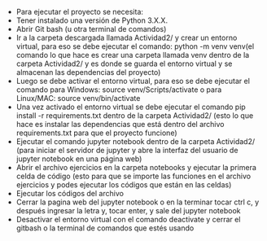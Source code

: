- Para ejecutar el proyecto se necesita:
- Tener instalado una versión de Python 3.X.X.
- Abrir Git bash (u otra terminal de comandos)
- Ir a la carpeta descargada llamada Actividad2/ y crear un entorno virtual, para eso se debe ejecutar el comando: python -m venv venv(el comando lo que hace es crear una carpeta llamada venv dentro de la carpeta Actividad2/ y es donde se guarda el entorno virtual y se almacenan las dependencias del proyecto)
- Luego se debe activar el entorno virtual, para eso se debe ejecutar el comando para Windows: source venv/Scripts/activate o para Linux/MAC: source venv/bin/activate
- Una vez activado el entorno virtual se debe ejecutar el comando pip install -r requirements.txt dentro de la carpeta Actividad2/ (esto lo que hace es instalar las dependencias que está dentro del archivo requirements.txt para que el proyecto funcione)
- Ejecutar el comando jupyter notebook dentro de la carpeta Actividad2/ (para iniciar el servidor de jupyter y abre la interfaz del usuario de jupyter notebook en una página web)
- Abrir el archivo ejercicios en la carpeta notebooks y ejecutar la primera celda de código (esto para que se importe las funciones en el archivo ejercicios y podes ejecutar los códigos que están en las celdas)
- Ejecutar los códigos del archivo
- Cerrar la pagina web del jupyter notebook o en la terminar tocar ctrl c, y después ingresar la letra y, tocar enter, y sale del jupyter notebook
- Desactivar el entorno virtual con el comando deactivate y cerrar el gitbash o la terminal de comandos que estés usando
